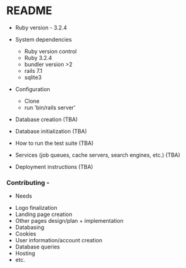 # README

* Ruby version - 3.2.4

* System dependencies
  - Ruby version control
  - Ruby 3.2.4
  - bundler version >2
  - rails 7.1
  - sqlite3

* Configuration
  - Clone
  - run 'bin/rails server'

* Database creation (TBA)

* Database initialization (TBA)

* How to run the test suite (TBA)

* Services (job queues, cache servers, search engines, etc.) (TBA)

* Deployment instructions (TBA)

### Contributing -
*  Needs
  - Logo finalization
  - Landing page creation
  - Other pages design/plan + implementation
  - Databasing
  - Cookies
  - User information/account creation
  - Database queries
  - Hosting
  - etc.

